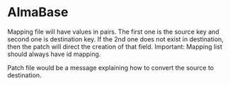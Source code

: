 # AlmaBase

Mapping file will have values in pairs. The first one is the source key and second one is destination key.
If the 2nd one does not exist in destination, then the patch will direct the creation of that field.
Important: Mapping list should always have id mapping.

Patch file would be a message explaining how to convert the source to destination.

